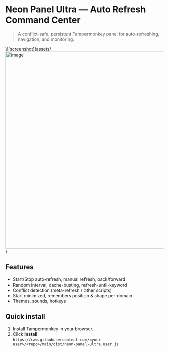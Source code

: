# Neon Panel Ultra — Auto Refresh Command Center

> A conflict-safe, persistent Tampermonkey panel for auto-refreshing, navigation, and monitoring.

\\![screenshot](assets/<img width="1912" height="626" alt="image" src="https://github.com/user-attachments/assets/89e6a04d-02d9-455e-98e1-3ad66fa57468" />
)

## Features
- Start/Stop auto-refresh, manual refresh, back/forward
- Random interval, cache-busting, refresh-until-keyword
- Conflict detection (meta-refresh / other scripts)
- Start minimized, remembers position & shape per-domain
- Themes, sounds, hotkeys

## Quick install
1. Install Tampermonkey in your browser.
2. Click **Install**:  
   `https://raw.githubusercontent.com/<your-user>/<repo>/main/dist/neon-panel-ultra.user.js`
